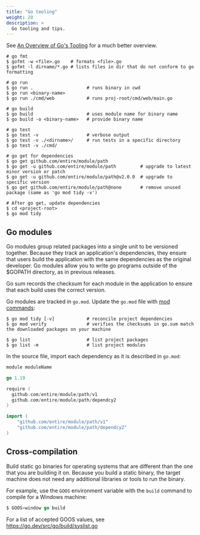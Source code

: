 ```yaml
---
title: "Go tooling"
weight: 20
description: >
  Go tooling and tips.
---
```


See [An Overview of Go's Tooling](https://www.alexedwards.net/blog/an-overview-of-go-tooling) for a much better overview.

```shell
# go fmt
$ gofmt -w <file>.go    # formats <file>.go
$ gofmt -l dirname/*.go # lists files in dir that do not conform to go formatting 

# go run
$ go run .                    # runs binary in cwd
$ go run <binary-name>
$ go run ./cmd/web            # runs proj-root/cmd/web/main.go

# go build
$ go build                    # uses module name for binary name
$ go build -o <binary-name>   # provide binary name

# go test
$ go test -v                  # verbose output
$ go test -v ./<dirname>/     # run tests in a specific directory
$ go test -v ./cmd/

# go get for dependencies
$ go get github.com/entire/module/path
$ go get -u github.com/entire/module/path         # upgrade to latest minor version or patch
$ go get -u github.com/entire/module/path@v2.0.0  # upgrade to specific version
$ go get github.com/entire/module/path@none       # remove unused package (same as 'go mod tidy -v')

# After go get, update dependencies
$ cd <project-root>
$ go mod tidy
```

## Go modules

Go modules group related packages into a single unit to be versioned together. Because they track an application's dependencies, they ensure that users build the application with the same dependencies as the original developer. Go modules allow you to write go programs outside of the $GOPATH directory, as in previous releases.

Go sum records the checksum for each module in the application to ensure that each build uses the correct version.

Go modules are tracked in `go.mod`. Update the `go.mod` file with [mod commands](https://go.dev/ref/mod#mod-commands):

```shell
$ go mod tidy [-v]            # reconcile project dependencies
$ go mod verify               # verifies the checksums in go.sum match the downloaded packages on your machine

$ go list                     # list project packages
$ go list -m                  # list project modules
```

In the source file, import each dependency as it is described in `go.mod`:

```go
module moduleName

go 1.19

require (
  github.com/entire/module/path/v1
  github.com/entire/module/path/dependcy2
)
```

```go
import (
    "github.com/entire/module/path/v1"
    "github.com/entire/module/path/dependcy2"
)
```

## Cross-compilation

Build static go binaries for operating systems that are different than the one that you are building it on. Because you build a static binary, the target machine does not need any additional libraries or tools to run the binary.

For example, use the `GOOS` environment variable with the `build` command to compile for a Windows machine:

```go
$ GOOS=window go build
```

For a list of accepted GOOS values, see https://go.dev/src/go/build/syslist.go